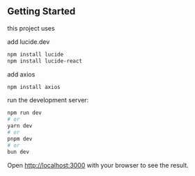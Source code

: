 ## Getting Started
this project uses

add lucide.dev  
```bash
npm install lucide  
npm install lucide-react  
```

add axios  
```bash
npm install axios  
```

run the development server:

```bash
npm run dev
# or
yarn dev
# or
pnpm dev
# or
bun dev
```

Open [http://localhost:3000](http://localhost:3000) with your browser to see the result.